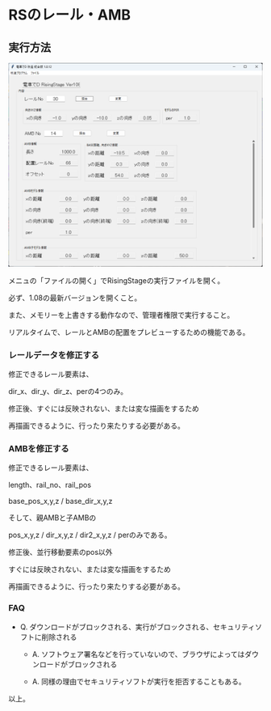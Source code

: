 # RSのレール・AMB


## 実行方法

![title](image/title.png)

メニュの「ファイルの開く」でRisingStageの実行ファイルを開く。

必ず、1.08の最新バージョンを開くこと。

また、メモリーを上書きする動作なので、管理者権限で実行すること。

リアルタイムで、レールとAMBの配置をプレビューするための機能である。


### レールデータを修正する

修正できるレール要素は、

dir_x、dir_y、dir_z、perの4つのみ。

修正後、すぐには反映されない、または変な描画をするため

再描画できるように、行ったり来たりする必要がある。


### AMBを修正する

修正できるレール要素は、

length、rail_no、rail_pos

base_pos_x,y,z / base_dir_x,y,z

そして、親AMBと子AMBの

pos_x,y,z / dir_x,y,z / dir2_x,y,z / perのみである。

修正後、並行移動要素のpos以外

すぐには反映されない、または変な描画をするため

再描画できるように、行ったり来たりする必要がある。

### FAQ

* Q. ダウンロードがブロックされる、実行がブロックされる、セキュリティソフトに削除される

  * A. ソフトウェア署名などを行っていないので、ブラウザによってはダウンロードがブロックされる

  * A. 同様の理由でセキュリティソフトが実行を拒否することもある。


以上。